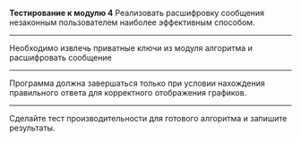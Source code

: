 **Тестирование к модулю 4**
Реализовать расшифровку сообщения незаконным пользователем наиболее эффективным способом.
___
Необходимо извлечь приватные ключи из модуля алгоритма и расшифровать сообщение
___
Программа должна завершаться только при условии нахождения правильного ответа для корректного 
отображения графиков.

---
Сделайте тест производительности для готового алгоритма и запишите результаты.